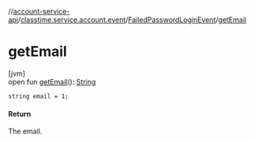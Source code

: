 //[account-service-api](../../../index.md)/[classtime.service.account.event](../index.md)/[FailedPasswordLoginEvent](index.md)/[getEmail](get-email.md)

# getEmail

[jvm]\
open fun [getEmail](get-email.md)(): [String](https://docs.oracle.com/javase/8/docs/api/java/lang/String.html)

`string email = 1;`

#### Return

The email.
